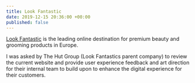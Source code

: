 ```yaml
---
title: Look Fantastic
date: 2019-12-15 20:36:00 +00:00
published: false
---
```


[Look Fantastic](https://www.lookfantastic.com/) is the leading online destination for premium beauty and grooming products in Europe.

I was asked by The Hut Group (Look Fantastics parent company) to review the current website and provide user experience feedback and art direction for their internal team to build upon to enhance the digital experience for their customers.


